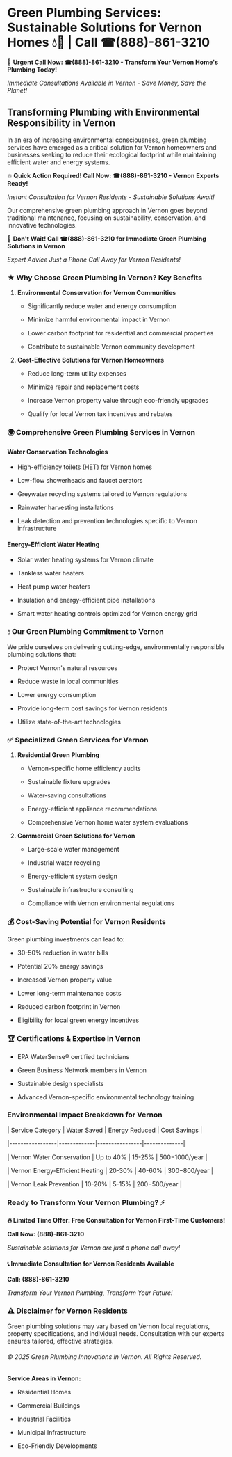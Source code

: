 # Green Plumbing Services: Sustainable Solutions for Vernon Homes 💧🌿 | Call ☎(888)-861-3210

🚨 **Urgent Call Now: ☎(888)-861-3210 - Transform Your Vernon Home's Plumbing Today!**
*Immediate Consultations Available in Vernon - Save Money, Save the Planet!*

## Transforming Plumbing with Environmental Responsibility in Vernon

In an era of increasing environmental consciousness, green plumbing services have emerged as a critical solution for Vernon homeowners and businesses seeking to reduce their ecological footprint while maintaining efficient water and energy systems. 

🔥 **Quick Action Required! Call Now: ☎(888)-861-3210 - Vernon Experts Ready!**
*Instant Consultation for Vernon Residents - Sustainable Solutions Await!*

Our comprehensive green plumbing approach in Vernon goes beyond traditional maintenance, focusing on sustainability, conservation, and innovative technologies.

🚨 **Don't Wait! Call ☎(888)-861-3210 for Immediate Green Plumbing Solutions in Vernon**
*Expert Advice Just a Phone Call Away for Vernon Residents!*

### ★ Why Choose Green Plumbing in Vernon? Key Benefits

1. **Environmental Conservation for Vernon Communities** 
   - Significantly reduce water and energy consumption
   - Minimize harmful environmental impact in Vernon
   - Lower carbon footprint for residential and commercial properties
   - Contribute to sustainable Vernon community development

2. **Cost-Effective Solutions for Vernon Homeowners** 
   - Reduce long-term utility expenses
   - Minimize repair and replacement costs
   - Increase Vernon property value through eco-friendly upgrades
   - Qualify for local Vernon tax incentives and rebates

### 🌍 Comprehensive Green Plumbing Services in Vernon

#### Water Conservation Technologies
- High-efficiency toilets (HET) for Vernon homes
- Low-flow showerheads and faucet aerators
- Greywater recycling systems tailored to Vernon regulations
- Rainwater harvesting installations
- Leak detection and prevention technologies specific to Vernon infrastructure

#### Energy-Efficient Water Heating
- Solar water heating systems for Vernon climate
- Tankless water heaters
- Heat pump water heaters
- Insulation and energy-efficient pipe installations
- Smart water heating controls optimized for Vernon energy grid

### 💧 Our Green Plumbing Commitment to Vernon

We pride ourselves on delivering cutting-edge, environmentally responsible plumbing solutions that:
- Protect Vernon's natural resources
- Reduce waste in local communities
- Lower energy consumption
- Provide long-term cost savings for Vernon residents
- Utilize state-of-the-art technologies

### ✅ Specialized Green Services for Vernon

1. **Residential Green Plumbing**
   - Vernon-specific home efficiency audits
   - Sustainable fixture upgrades
   - Water-saving consultations
   - Energy-efficient appliance recommendations
   - Comprehensive Vernon home water system evaluations

2. **Commercial Green Solutions for Vernon**
   - Large-scale water management
   - Industrial water recycling
   - Energy-efficient system design
   - Sustainable infrastructure consulting
   - Compliance with Vernon environmental regulations

### 💰 Cost-Saving Potential for Vernon Residents

Green plumbing investments can lead to:
- 30-50% reduction in water bills
- Potential 20% energy savings
- Increased Vernon property value
- Lower long-term maintenance costs
- Reduced carbon footprint in Vernon
- Eligibility for local green energy incentives

### 🏆 Certifications & Expertise in Vernon

- EPA WaterSense® certified technicians
- Green Business Network members in Vernon
- Sustainable design specialists
- Advanced Vernon-specific environmental technology training

### Environmental Impact Breakdown for Vernon

| Service Category | Water Saved | Energy Reduced | Cost Savings |
|-----------------|-------------|----------------|--------------|
| Vernon Water Conservation | Up to 40% | 15-25% | $500-$1000/year |
| Vernon Energy-Efficient Heating | 20-30% | 40-60% | $300-$800/year |
| Vernon Leak Prevention | 10-20% | 5-15% | $200-$500/year |

### Ready to Transform Your Vernon Plumbing? ⚡

**🔥 Limited Time Offer: Free Consultation for Vernon First-Time Customers!**

**Call Now: (888)-861-3210**
*Sustainable solutions for Vernon are just a phone call away!*

#### 📞 Immediate Consultation for Vernon Residents Available

**Call: (888)-861-3210**
*Transform Your Vernon Plumbing, Transform Your Future!*

### ⚠️ Disclaimer for Vernon Residents

Green plumbing solutions may vary based on Vernon local regulations, property specifications, and individual needs. Consultation with our experts ensures tailored, effective strategies.

###### © 2025 Green Plumbing Innovations in Vernon. All Rights Reserved.

**Service Areas in Vernon:** 
- Residential Homes
- Commercial Buildings
- Industrial Facilities
- Municipal Infrastructure
- Eco-Friendly Developments